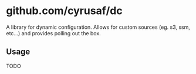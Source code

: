 # github.com/cyrusaf/dc

A library for dynamic configuration. Allows for custom sources (eg. s3, ssm, etc...) and provides polling out the box.

## Usage

TODO